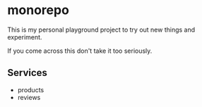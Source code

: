 # monorepo

This is my personal playground project to try out new things and experiment.

If you come across this don't take it too seriously.

## Services

- products
- reviews